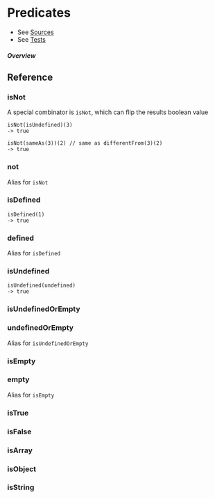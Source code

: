 # Predicates

* See [Sources](../src/predicates.ts)
* See [Tests](../test/predicates.spec.ts)

##### Overview

## Reference

### isNot 

A special combinator is `isNot`, which can flip the results boolean value

```
isNot(isUndefined)(3) 
-> true

isNot(sameAs(3))(2) // same as differentFrom(3)(2)
-> true
```

### not

Alias for `isNot`

### isDefined

```
isDefined(1)
-> true
```

### defined

Alias for `isDefined`

### isUndefined

```
isUndefined(undefined)
-> true
```

### isUndefinedOrEmpty

### undefinedOrEmpty

Alias for `isUndefinedOrEmpty`


### isEmpty

### empty

Alias for `isEmpty`

### isTrue

### isFalse

### isArray

### isObject

### isString